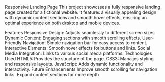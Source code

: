 Responsive Landing Page
This project showcases a fully responsive landing page created for a fictional website. It features a visually appealing design with dynamic content sections and smooth hover effects, ensuring an optimal experience on both desktop and mobile devices.

Features
Responsive Design: Adjusts seamlessly to different screen sizes.
Dynamic Content: Engaging sections with smooth scrolling effects.
User-Friendly Navigation: Simple navigation bar for easy access to content.
Interactive Elements: Smooth hover effects for buttons and links.
Social Media Integration: Links to various social media platforms.
Technologies Used
HTML5: Provides the structure of the page.
CSS3: Manages styling and responsive layouts.
JavaScript: Adds dynamic functionality and interactivity.
Future Enhancements
Improve smooth scrolling for navigation links.
Expand content sections for more depth.
